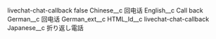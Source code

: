 <?xml version="1.0" encoding="UTF-8"?>
<CustomMetadata xmlns="http://soap.sforce.com/2006/04/metadata" xmlns:xsi="http://www.w3.org/2001/XMLSchema-instance" xmlns:xsd="http://www.w3.org/2001/XMLSchema">
    <label>livechat-chat-callback</label>
    <protected>false</protected>
    <values>
        <field>Chinese__c</field>
        <value xsi:type="xsd:string">回电话</value>
    </values>
    <values>
        <field>English__c</field>
        <value xsi:type="xsd:string">Call back</value>
    </values>
    <values>
        <field>German__c</field>
        <value xsi:type="xsd:string">回电话</value>
    </values>
    <values>
        <field>German_ext__c</field>
        <value xsi:nil="true"/>
    </values>
    <values>
        <field>HTML_Id__c</field>
        <value xsi:type="xsd:string">livechat-chat-callback</value>
    </values>
    <values>
        <field>Japanese__c</field>
        <value xsi:type="xsd:string">折り返し電話</value>
    </values>
</CustomMetadata>
